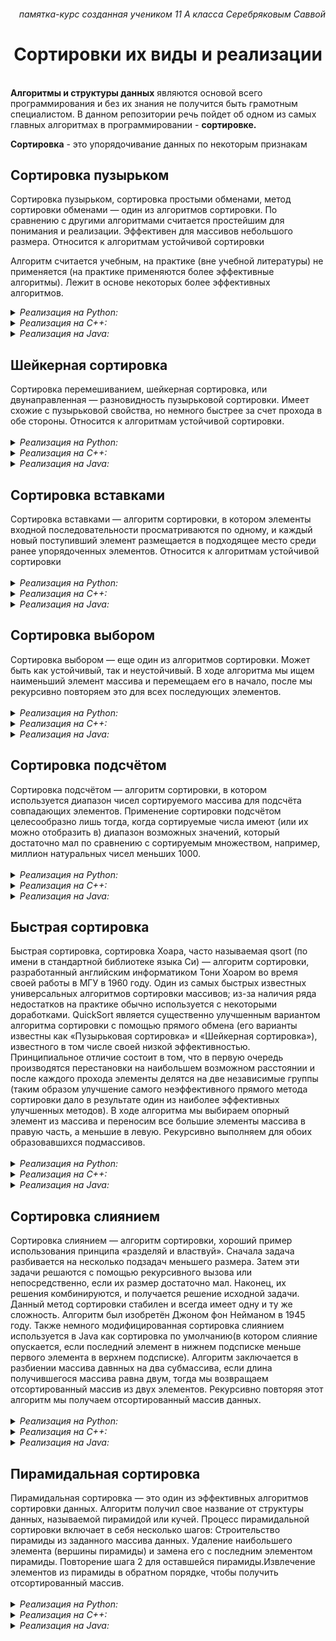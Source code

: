 <h6 align="right">памятка-курс созданная учеником 11 А класса Серебряковым Саввой</h6>
<h1 align="center">Сортировки их виды и реализации</h1>
<br>
<b>Алгоритмы и структуры данных</b> являются основой всего программирования и без их знания не получится быть грамотным специалистом. В данном репозитории речь пойдет об одном из самых главных алгоритмах в программировании - <b>сортировке.</b>

<b>Сортировка</b> - это упорядочивание данных по некоторым признакам


<h2>Сортировка пузырьком</h2>
Сортировка пузырьком, сортировка простыми обменами, метод сортировки обменами — один из алгоритмов сортировки. По сравнению с другими алгоритмами считается простейшим для понимания и реализации. Эффективен для массивов небольшого размера. Относится к алгоритмам устойчивой сортировки 

Алгоритм считается учебным, на практике (вне учебной литературы) не применяется (на практике применяются более эффективные алгоритмы). Лежит в основе некоторых более эффективных алгоритмов. 
<br>

<details>  
  
<summary><i>Реализация на Python:</i></summary>

```python
 def bubble_sort(array):  
    N = len(array)  
    for i in range(N-1):  
        for j in range(N-i-1):  
            if array[j] > array[j+1]: 
                array[j],array[j+1] \ 
                    = array[j+1], array[j]
```
</details>
<details>
<summary><i>Реализация на C++:</i></summary>
  
```C++
void bubbleSort(int arr[], int n)
{
    int i, j;
    bool swapped;
    for (i = 0; i < n - 1; i++) {
        swapped = false;
        for (j = 0; j < n - i - 1; j++) {
            if (arr[j] > arr[j + 1]) {
                swap(arr[j], arr[j + 1]);
                swapped = true;
            }
        }
        if (swapped == false)
            break;
    }
}
```
</details>
<details>
  
<summary><i>Реализация на Java:</i></summary>
  
```java
static void bubbleSort(int arr[], int n)
    {
        int i, j, temp;
        boolean swapped;
        for (i = 0; i < n - 1; i++) {
            swapped = false;
            for (j = 0; j < n - i - 1; j++) {
                if (arr[j] > arr[j + 1]) {
                    temp = arr[j];
                    arr[j] = arr[j + 1];
                    arr[j + 1] = temp;
                    swapped = true;
                }
            }
            if (swapped == false)
                break;
        }
    }
```
</details>

<h2>Шейкерная сортировка</h2>
Сортировка перемешиванием, шейкерная сортировка, или двунаправленная — разновидность пузырьковой сортировки. Имеет схожие с пузырьковой свойства, но немного быстрее за счет прохода в обе стороны. Относится к алгоритмам устойчивой сортировки.
<br>
<br>

<details>
  
<summary><i>Реализация на Python:</i></summary>
  
```python
def shake_sort(array):  
    left = 0  
    right = len(array) - 1  
    while left <= right:  
        for i in range(left, right, 1):  
            if array[i] > array[i + 1]:  
                array[i], array[i + 1] = array[i + 1], array[i]  
            right -= 1 
        for i in range(right, left, -1):  
           if array[i - 1] > array[i]:
              array[i], array[i - 1] = array[i - 1], array[i]  
            left += 1 
```
</details>

<details>
<summary><i>Реализация на C++:</i></summary>
  
```C++
void shake_sort(int arr[], int n)
{
    int i, j;
    bool swapped = true;
    while (swapped) {
        swapped = false;
        for (j = 0; j < n - 1; j++) {
            if (arr[j] > arr[j + 1]) {
                swap(arr[j], arr[j + 1]);
                swapped = true;
            }
        }
        for (j = n-1; j > 0; j--) {
            if (arr[j] > arr[j + 1]) {
                swap(arr[j], arr[j + 1]);
                swapped = true;
            }
        }
        
    }
}
```
</details>

<details>
<summary><i>Реализация на Java:</i></summary>
  
```java
void CocktailSort(int a[], int n)
{
    bool swapped = true;
    int start = 0;
    int end = n - 1;
    while (swapped) {
        swapped = false;
        for (int i = start; i < end; ++i) {
            if (a[i] > a[i + 1]) {
                swap(a[i], a[i + 1]);
                swapped = true;
            }
        }
        if (!swapped)
            break;
        swapped = false;
        --end;
        for (int i = end - 1; i >= start; --i) {
            if (a[i] > a[i + 1]) {
                swap(a[i], a[i + 1]);
                swapped = true;
            }
        }
        ++start;
    }
}
```
</details>

<h2>Сортировка вставками </h2>
Сортировка вставками — алгоритм сортировки, в котором элементы входной последовательности просматриваются по одному, и каждый новый поступивший элемент размещается в подходящее место среди ранее упорядоченных элементов. Относится к алгоритмам устойчивой сортировки 
<br>
<br>

<details>

<summary><i>Реализация на Python:</i></summary>
  
```python
def sort(arr): 
    for i in range(1, len(arr)): 
        key = arr[i] 
        j = i - 1 
        while j >= 0 and key < arr[j]: 
            arr[j+1] = arr[j] 
            j -= 1 
        arr[j+1] = key
```

</details>

<details>
<summary><i>Реализация на C++:</i></summary>
  
```C++
void insertionSort(int arr[], int n)
{
    int i, key, j;
    for (i = 1; i < n; i++) {
        key = arr[i];
        j = i - 1;
        while (j >= 0 && arr[j] > key) {
            arr[j + 1] = arr[j];
            j = j - 1;
        }
        arr[j + 1] = key;
    }
}
```

</details>

<details>

<summary><i>Реализация на Java:</i></summary>
  
```java
public class InsertionSort {
    void sort(int arr[])
    {
        int n = arr.length;
        for (int i = 1; i < n; ++i) {
            int key = arr[i];
            int j = i - 1;
            while (j >= 0 && arr[j] > key) {
                arr[j + 1] = arr[j];
                j = j - 1;
            }
            arr[j + 1] = key;
        }
    }
```

</details>

<h2>Сортировка выбором</h2>
Сортировка выбором — еще один из алгоритмов сортировки. Может быть как устойчивый, так и неустойчивый. 
В ходе алгоритма мы ищем наименьший элемент массива и перемещаем его в начало, после мы рекурсивно повторяем это для всех последующих элементов. 

<br>
<br>

<details>

<summary><i>Реализация на Python:</i></summary>
  
```python
def selection_sort(A): 
    for i in range(len(A) - 1): 
        min_index = i 
        for k in range(i + 1, len(A)): 
            if A[k] < A[min_index]: 
                min_index = k 
        A[i], A[min_index] = A[min_index], A[i] 
```

</details>

<details>
<summary><i>Реализация на C++:</i></summary>
  
```C++
void selectionSort(int arr[], int n) 
{ 
    int i, j, min_idx; 
    for (i = 0; i < n - 1; i++) { 
        min_idx = i; 
        for (j = i + 1; j < n; j++) { 
            if (arr[j] < arr[min_idx]) 
                min_idx = j; 
        } 
        if (min_idx != i) 
            swap(arr[min_idx], arr[i]); 
    } 
} 
```

</details>

<details>

<summary><i>Реализация на Java:</i></summary>
  
```java
public class SelectionSort 
{ 
    void sort(int arr[]) 
    { 
        int n = arr.length; 
  
        for (int i = 0; i < n-1; i++) 
        { 
            int min_idx = i; 
            for (int j = i+1; j < n; j++) 
                if (arr[j] < arr[min_idx]) 
                    min_idx = j; 
            int temp = arr[min_idx]; 
            arr[min_idx] = arr[i]; 
            arr[i] = temp; 
        } 
    }
} 
```

</details>

<h2>Сортировка подсчётом</h2>
Сортировка подсчётом — алгоритм сортировки, в котором используется диапазон чисел сортируемого массива  для подсчёта совпадающих элементов. Применение сортировки подсчётом целесообразно лишь тогда, когда сортируемые числа имеют (или их можно отобразить в) диапазон возможных значений, который достаточно мал по сравнению с сортируемым множеством, например, миллион натуральных чисел меньших 1000. 

<br>
<br>

<details>

<summary><i>Реализация на Python:</i></summary>
  
```python
def count_sort(array): 
    scope = max(array) + 1 
    C = [0] * scope 
    for x in array: 
        C[x] += 1 
    array[:] = [] 
    for number in range(scope): 
        array += [number] * C[number] 
```

</details>

<details>
<summary><i>Реализация на C++:</i></summary>
  
```C++
void count_sort(int arr[], int n) 
{ 
    int k = *max_element(arr, arr + n);
    int count[k + 1] = { 0 }; 
    for (int i = 0; i < n; i++) { 
        count[arr[i]]++; 
    } 
    for (int i = 1; i <= k; i++) { 
        count[i] = count[i] + count[i - 1]; 
    } 
    int ans[n]; 
    for (int i = n - 1; i >= 0; i--) { 
        ans[--count[arr[i]]] = arr[i]; 
    } 
    for (int i = 0; i < n; i++) { 
        arr[i] = ans[i]; 
    } 
} 
  
```

</details>

<details>

<summary><i>Реализация на Java:</i></summary>
  
```java
public class CountingSort {
    void sort(char arr[])
    {
        int n = arr.length;
        char output[] = new char[n];
        int count[] = new int[256];
        for (int i = 0; i < 256; ++i)
            count[i] = 0;
        for (int i = 0; i < n; ++i)
            ++count[arr[i]];
        for (int i = 1; i <= 255; ++i)
            count[i] += count[i - 1];
        for (int i = 0; i < n; ++i) {
            output[count[arr[i]] - 1] = arr[i];
            --count[arr[i]];
        }
        for (int i = 0; i < n; ++i)
            arr[i] = output[i];
    }
```

</details>

<h2>Быстрая сортировка</h2>
Быстрая сортировка, сортировка Хоара, часто называемая qsort (по имени в стандартной библиотеке языка Си) — алгоритм сортировки, разработанный английским информатиком Тони Хоаром во время своей работы в МГУ в 1960 году. Один из самых быстрых известных универсальных алгоритмов сортировки массивов; из-за наличия ряда недостатков на практике обычно используется с некоторыми доработками. 
QuickSort является существенно улучшенным вариантом алгоритма сортировки с помощью прямого обмена (его варианты известны как «Пузырьковая сортировка» и «Шейкерная сортировка»), известного в том числе своей низкой эффективностью.  
Принципиальное отличие состоит в том, что в первую очередь производятся перестановки на наибольшем возможном расстоянии и после каждого прохода элементы делятся на две независимые группы (таким образом улучшение самого неэффективного прямого метода сортировки дало в результате один из наиболее эффективных улучшенных методов). 
В ходе алгоритма мы выбираем опорный элемент из массива и переносим все большие элементы массива в правую часть, а меньшие в левую. Рекурсивно выполняем для обоих образовавшихся подмассивов. 

<br>
<br>

<details>

<summary><i>Реализация на Python:</i></summary>
  
```python
def partition(array, low, high):
    pivot = array[high]
    i = low - 1
    for j in range(low, high):
        if array[j] <= pivot:
            i = i + 1
            (array[i], array[j]) = (array[j], array[i])
    (array[i + 1], array[high]) = (array[high], array[i + 1])
    return i + 1

def quicksort(array, low, high):
    if low < high:
        pi = partition(array, low, high)
        quicksort(array, low, pi - 1)
        quicksort(array, pi + 1, high)
```

</details>

<details>
<summary><i>Реализация на C++:</i></summary>
  
```C++
int partition(int arr[],int low,int high)
{
  int pivot=arr[high];
  int i=(low-1);
  for(int j=low;j<=high;j++)
  {
    if(arr[j]<pivot)
    {
      i++;
      swap(arr[i],arr[j]);
    }
  }
  swap(arr[i+1],arr[high]);
  return (i+1);
}

void quickSort(int arr[],int low,int high)
{
  if(low<high)
  {
    int pi=partition(arr,low,high);
    quickSort(arr,low,pi-1);
    quickSort(arr,pi+1,high);
  }
}
  
```

</details>

<details>

<summary><i>Реализация на Java:</i></summary>
  
```java
static void swap(int[] arr, int i, int j)
    {
        int temp = arr[i];
        arr[i] = arr[j];
        arr[j] = temp;
    }
    static int partition(int[] arr, int low, int high)
    {
        int pivot = arr[high];
        int i = (low - 1);
        for (int j = low; j <= high - 1; j++) {
            if (arr[j] < pivot) {
                i++;
                swap(arr, i, j);
            }
        }
        swap(arr, i + 1, high);
        return (i + 1);
    }
    static void quickSort(int[] arr, int low, int high)
    {
        if (low < high) {
            int pi = partition(arr, low, high);
            quickSort(arr, low, pi - 1);
            quickSort(arr, pi + 1, high);
        }
    }
    public static void printArr(int[] arr)
    {
        for (int i = 0; i < arr.length; i++) {
            System.out.print(arr[i] + " ");
        }
    }
```

</details>

<h2>Сортировка слиянием</h2>
Сортировка слиянием — алгоритм сортировки, хороший пример использования принципа «разделяй и властвуй». Сначала задача разбивается на несколько подзадач меньшего размера. Затем эти задачи решаются с помощью рекурсивного вызова или непосредственно, если их размер достаточно мал. Наконец, их решения комбинируются, и получается решение исходной задачи. Данный метод сортировки стабилен и всегда имеет одну и ту же сложность. 
Алгоритм был изобретён Джоном фон Нейманом в 1945 году. 
Также немного модифицированная сортировка слиянием используется в Java как сортировка по умолчанию(в котором слияние опускается, если последний элемент в нижнем подсписке меньше первого элемента в верхнем подсписке). 
Алгоритм заключается в разбиении массива давнных на два субмассива, если длина получившегося массива равна двум, тогда мы возвращаем отсортированный массив из двух элементов. Рекурсивно повторяя этот алгоритм мы получаем отсортированный массив данных. 

<br>
<br>

<details>

<summary><i>Реализация на Python:</i></summary>
  
```python
def mergeSort(arr):
    if len(arr) > 1:
        mid = len(arr)//2
        L = arr[:mid]
        R = arr[mid:]
        mergeSort(L)
        mergeSort(R)
        i = j = k = 0
        while i < len(L) and j < len(R):
            if L[i] <= R[j]:
                arr[k] = L[i]
                i += 1
            else:
                arr[k] = R[j]
                j += 1
            k += 1
        while i < len(L):
            arr[k] = L[i]
            i += 1
            k += 1
 
        while j < len(R):
            arr[k] = R[j]
            j += 1
            k += 1
```

</details>

<details>
<summary><i>Реализация на C++:</i></summary>
  
```C++
void merge(int array[], int const left, int const mid,
           int const right)
{
    int const subArrayOne = mid - left + 1;
    int const subArrayTwo = right - mid;
    auto *leftArray = new int[subArrayOne],
         *rightArray = new int[subArrayTwo];
    for (auto i = 0; i < subArrayOne; i++)
        leftArray[i] = array[left + i];
    for (auto j = 0; j < subArrayTwo; j++)
        rightArray[j] = array[mid + 1 + j];
 
    auto indexOfSubArrayOne = 0, indexOfSubArrayTwo = 0;
    int indexOfMergedArray = left;
    while (indexOfSubArrayOne < subArrayOne
           && indexOfSubArrayTwo < subArrayTwo) {
        if (leftArray[indexOfSubArrayOne]
            <= rightArray[indexOfSubArrayTwo]) {
            array[indexOfMergedArray]
                = leftArray[indexOfSubArrayOne];
            indexOfSubArrayOne++;
        }
        else {
            array[indexOfMergedArray]
                = rightArray[indexOfSubArrayTwo];
            indexOfSubArrayTwo++;
        }
        indexOfMergedArray++;
    }
    while (indexOfSubArrayOne < subArrayOne) {
        array[indexOfMergedArray]
            = leftArray[indexOfSubArrayOne];
        indexOfSubArrayOne++;
        indexOfMergedArray++;
    }
    while (indexOfSubArrayTwo < subArrayTwo) {
        array[indexOfMergedArray]
            = rightArray[indexOfSubArrayTwo];
        indexOfSubArrayTwo++;
        indexOfMergedArray++;
    }
    delete[] leftArray;
    delete[] rightArray;
}
void mergeSort(int array[], int const begin, int const end)
{
    if (begin >= end)
        return;
 
    int mid = begin + (end - begin) / 2;
    mergeSort(array, begin, mid);
    mergeSort(array, mid + 1, end);
    merge(array, begin, mid, end);
}
```

</details>

<details>

<summary><i>Реализация на Java:</i></summary>
  
```java
class MergeSort {
    void merge(int arr[], int l, int m, int r)
    {
        int n1 = m - l + 1;
        int n2 = r - m;
        int L[] = new int[n1];
        int R[] = new int[n2];
        for (int i = 0; i < n1; ++i)
            L[i] = arr[l + i];
        for (int j = 0; j < n2; ++j)
            R[j] = arr[m + 1 + j];
        int i = 0, j = 0;
        int k = l;
        while (i < n1 && j < n2) {
            if (L[i] <= R[j]) {
                arr[k] = L[i];
                i++;
            }
            else {
                arr[k] = R[j];
                j++;
            }
            k++;
        }
        while (i < n1) {
            arr[k] = L[i];
            i++;
            k++;
        }
        while (j < n2) {
            arr[k] = R[j];
            j++;
            k++;
        }
    }
    void sort(int arr[], int l, int r)
    {
        if (l < r) {
            int m = l + (r - l) / 2;
            sort(arr, l, m);
            sort(arr, m + 1, r);
            merge(arr, l, m, r);
        }
    }
```

</details>


<h2>Пирамидальная сортировка</h2>
Пирамидальная сортировка — это один из эффективных алгоритмов сортировки данных. Алгоритм получил свое название от структуры данных, называемой пирамидой или кучей. 
Процесс пирамидальной сортировки включает в себя несколько шагов: 
Строительство пирамиды из заданного массива данных. 
Удаление наибольшего элемента (вершины пирамиды) и замена его с последним элементом пирамиды. 
Повторение шага 2 для оставшейся пирамиды.Извлечение элементов из пирамиды в обратном порядке, чтобы получить отсортированный массив. 

<br>

<br>

<details>

<summary><i>Реализация на Python:</i></summary>
  
```python
def heapify(arr, N, i):
    largest = i  
    l = 2 * i + 1    
    r = 2 * i + 2     
    if l < N and arr[largest] < arr[l]:
        largest = l
    if r < N and arr[largest] < arr[r]:
        largest = r
    if largest != i:
        arr[i], arr[largest] = arr[largest], arr[i] 
        heapify(arr, N, largest)
 
def heapSort(arr):
    N = len(arr)
    for i in range(N//2 - 1, -1, -1):
        heapify(arr, N, i)
    for i in range(N-1, 0, -1):
        arr[i], arr[0] = arr[0], arr[i]
        heapify(arr, i, 0)
```

</details>

<details>
<summary><i>Реализация на C++:</i></summary>
  
```C++
void heapify(int arr[], int N, int i)
{

    int largest = i;
    int l = 2 * i + 1;
    int r = 2 * i + 2;
    if (l < N && arr[l] > arr[largest])
        largest = l;
    if (r < N && arr[r] > arr[largest])
        largest = r;
    if (largest != i) {
        swap(arr[i], arr[largest]);
        heapify(arr, N, largest);
    }
}
void heapSort(int arr[], int N)
{
    for (int i = N / 2 - 1; i >= 0; i--)
        heapify(arr, N, i);
    for (int i = N - 1; i > 0; i--) {
        swap(arr[0], arr[i]);
        heapify(arr, i, 0);
    }
}
```

</details>

<details>

<summary><i>Реализация на Java:</i></summary>
  
```java
public class HeapSort {
    public void sort(int arr[])
    {
        int N = arr.length;
        for (int i = N / 2 - 1; i >= 0; i--)
            heapify(arr, N, i);
        for (int i = N - 1; i > 0; i--) {
            int temp = arr[0];
            arr[0] = arr[i];
            arr[i] = temp;
            heapify(arr, i, 0);
        }
    }
    void heapify(int arr[], int N, int i)
    {
        int largest = i; 
        int l = 2 * i + 1; 
        int r = 2 * i + 2; 
        if (l < N && arr[l] > arr[largest])
            largest = l;
        if (r < N && arr[r] > arr[largest])
            largest = r;
        if (largest != i) {
            int swap = arr[i];
            arr[i] = arr[largest];
            arr[largest] = swap;
            heapify(arr, N, largest);
        }
    }
}
```

</details>
